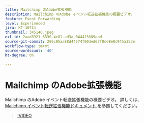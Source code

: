 ```yaml
---
title: Mailchimp のAdobe拡張機能
description: Mailchimp のAdobe イベント転送拡張機能の概要ビデオ。
feature: Event Forwarding
level: Experienced
jira: KT-10714
thumbnail: 345140.jpeg
exl-id: 2aad8921-6330-4e81-ad3a-044423889abd
source-git-commit: 286c85aa88d44574f00ded67f0de8e0c945a153e
workflow-type: tm+mt
source-wordcount: '40'
ht-degree: 0%

---
```


# Mailchimp のAdobe拡張機能

Mailchimp のAdobe イベント転送拡張機能の概要ビデオ。 詳しくは、[Mailchimp イベント転送拡張機能ドキュメント ](https://experienceleague.adobe.com/docs/experience-platform/tags/extensions/adobe/mailchimp-edge/overview.html) を参照してください。

>[!VIDEO](https://video.tv.adobe.com/v/345140/?learn=on&enablevpops)
